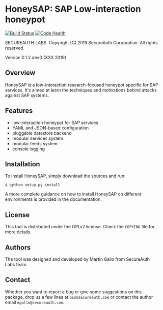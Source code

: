 HoneySAP: SAP Low-interaction honeypot
======================================

[![Build Status](https://travis-ci.org/SecureAuthCorp/HoneySAP.svg?branch=master)](https://travis-ci.org/SecureAuthCorp/HoneySAP)
[![Code Health](https://landscape.io/github/SecureAuthCorp/HoneySAP/master/landscape.svg)](https://landscape.io/github/SecureAuthCorp/HoneySAP/master)

SECUREAUTH LABS. Copyright (C) 2019 SecureAuth Corporation. All rights reserved.

Version 0.1.2.dev0 (XXX 2019)


Overview
--------

HoneySAP is a low-interaction research-focused honeypot specific for SAP
services. It's aimed at learn the techniques and motivations behind attacks
against SAP systems.


Features
--------

- low-interaction honeypot for SAP services
- YAML and JSON-based configuration
- pluggable datastore backend
- modular services system
- modular feeds system
- console logging


Installation
------------

To install HoneySAP, simply download the sources and run:

    $ python setup.py install

A more complete guidance on how to install HoneySAP on different environments
is provided in the documentation.


License
-------

This tool is distributed under the GPLv2 license. Check the `COPYING` file for
more details.


Authors
-------

The tool was designed and developed by Martin Gallo from SecureAuth Labs team.


Contact
-------

Whether you want to report a bug or give some suggestions on this package, drop
us a few lines at `oss@secureauth.com` or contact the author email
`mgallo@secureauth.com`.
